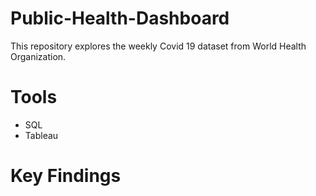 # Public-Health-Dashboard

This repository explores the weekly Covid 19 dataset from World Health Organization. 

# Tools
- SQL
- Tableau
# Key Findings

